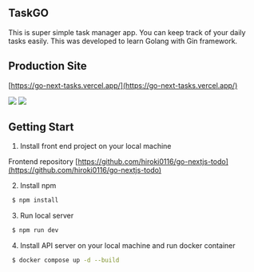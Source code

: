 ## TaskGO

This is super simple task manager app. You can keep track of your daily tasks easily. This was developed to learn Golang with Gin framework.

## Production Site 
[https://go-next-tasks.vercel.app/](https://go-next-tasks.vercel.app/)

<img src="https://res.cloudinary.com/sixty-seconds-idea-training-project/image/upload/v1671121225/ApplicationLayout/firstHalfTask_eizrqv.gif" />

<img src="https://res.cloudinary.com/sixty-seconds-idea-training-project/image/upload/v1671123366/ApplicationLayout/taskLastHafl_cm5naw.gif" />



## Getting Start

1. Install front end project on your local machine

Frontend repository [https://github.com/hiroki0116/go-nextjs-todo](https://github.com/hiroki0116/go-nextjs-todo)

2. Install npm
```bash
 $ npm install
``` 

3. Run local server
```bash
 $ npm run dev
```
4. Install API server on your local machine and run docker container
```bash
 $ docker compose up -d --build
```

